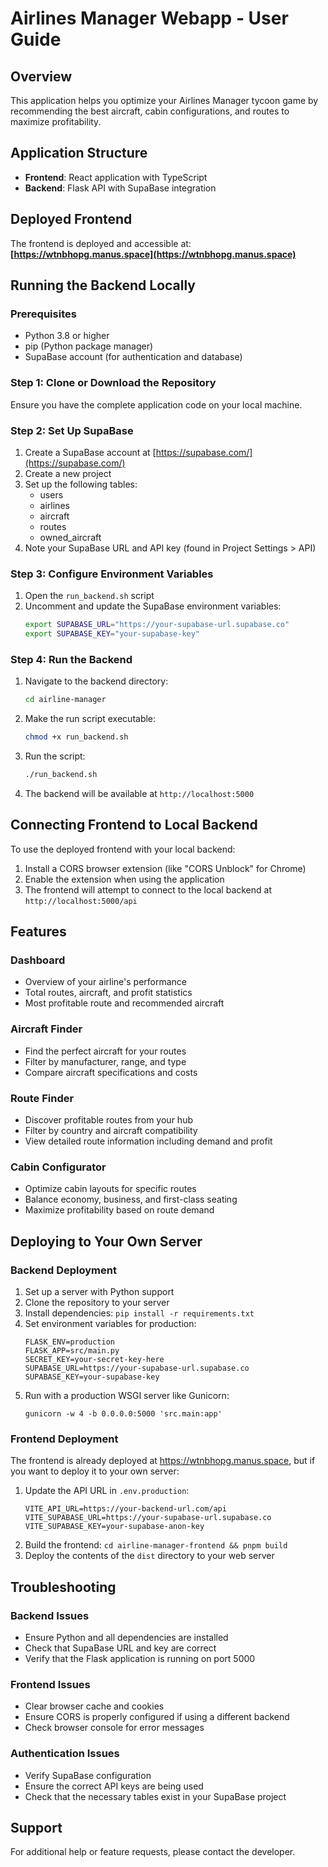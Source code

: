 # Airlines Manager Webapp - User Guide

## Overview
This application helps you optimize your Airlines Manager tycoon game by recommending the best aircraft, cabin configurations, and routes to maximize profitability.

## Application Structure
- **Frontend**: React application with TypeScript
- **Backend**: Flask API with SupaBase integration

## Deployed Frontend
The frontend is deployed and accessible at:
**[https://wtnbhopg.manus.space](https://wtnbhopg.manus.space)**

## Running the Backend Locally

### Prerequisites
- Python 3.8 or higher
- pip (Python package manager)
- SupaBase account (for authentication and database)

### Step 1: Clone or Download the Repository
Ensure you have the complete application code on your local machine.

### Step 2: Set Up SupaBase
1. Create a SupaBase account at [https://supabase.com/](https://supabase.com/)
2. Create a new project
3. Set up the following tables:
   - users
   - airlines
   - aircraft
   - routes
   - owned_aircraft
4. Note your SupaBase URL and API key (found in Project Settings > API)

### Step 3: Configure Environment Variables
1. Open the `run_backend.sh` script
2. Uncomment and update the SupaBase environment variables:
   ```bash
   export SUPABASE_URL="https://your-supabase-url.supabase.co"
   export SUPABASE_KEY="your-supabase-key"
   ```

### Step 4: Run the Backend
1. Navigate to the backend directory:
   ```bash
   cd airline-manager
   ```
2. Make the run script executable:
   ```bash
   chmod +x run_backend.sh
   ```
3. Run the script:
   ```bash
   ./run_backend.sh
   ```
4. The backend will be available at `http://localhost:5000`

## Connecting Frontend to Local Backend
To use the deployed frontend with your local backend:

1. Install a CORS browser extension (like "CORS Unblock" for Chrome)
2. Enable the extension when using the application
3. The frontend will attempt to connect to the local backend at `http://localhost:5000/api`

## Features

### Dashboard
- Overview of your airline's performance
- Total routes, aircraft, and profit statistics
- Most profitable route and recommended aircraft

### Aircraft Finder
- Find the perfect aircraft for your routes
- Filter by manufacturer, range, and type
- Compare aircraft specifications and costs

### Route Finder
- Discover profitable routes from your hub
- Filter by country and aircraft compatibility
- View detailed route information including demand and profit

### Cabin Configurator
- Optimize cabin layouts for specific routes
- Balance economy, business, and first-class seating
- Maximize profitability based on route demand

## Deploying to Your Own Server

### Backend Deployment
1. Set up a server with Python support
2. Clone the repository to your server
3. Install dependencies: `pip install -r requirements.txt`
4. Set environment variables for production:
   ```
   FLASK_ENV=production
   FLASK_APP=src/main.py
   SECRET_KEY=your-secret-key-here
   SUPABASE_URL=https://your-supabase-url.supabase.co
   SUPABASE_KEY=your-supabase-key
   ```
5. Run with a production WSGI server like Gunicorn:
   ```
   gunicorn -w 4 -b 0.0.0.0:5000 'src.main:app'
   ```

### Frontend Deployment
The frontend is already deployed at https://wtnbhopg.manus.space, but if you want to deploy it to your own server:

1. Update the API URL in `.env.production`:
   ```
   VITE_API_URL=https://your-backend-url.com/api
   VITE_SUPABASE_URL=https://your-supabase-url.supabase.co
   VITE_SUPABASE_KEY=your-supabase-anon-key
   ```
2. Build the frontend: `cd airline-manager-frontend && pnpm build`
3. Deploy the contents of the `dist` directory to your web server

## Troubleshooting

### Backend Issues
- Ensure Python and all dependencies are installed
- Check that SupaBase URL and key are correct
- Verify that the Flask application is running on port 5000

### Frontend Issues
- Clear browser cache and cookies
- Ensure CORS is properly configured if using a different backend
- Check browser console for error messages

### Authentication Issues
- Verify SupaBase configuration
- Ensure the correct API keys are being used
- Check that the necessary tables exist in your SupaBase project

## Support
For additional help or feature requests, please contact the developer.
